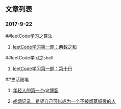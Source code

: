 ## 文章列表
### 2017-9-22

##leetCode学习之算法

 1. [leetCode学习第一题：两数之和](https://github.com/zxq11/Syi-Chywan-blog/issues/4) 
 
 

##leetCode学习之shell

 1. [leetCode学习第一题：第十行](https://github.com/zxq11/Syi-Chywan-blog/issues/5) 
 
 
 
 
 
 
 
 
 
 
 ##生活随笔
  1. [年轻人的第一个git博客](https://github.com/zxq11/git-/issues/1) 

  2. [戒烟记录，希望自己可以成为一个不被烟草奴役的人](https://github.com/zxq11/Syi-Chywan-blog/issues/2)
